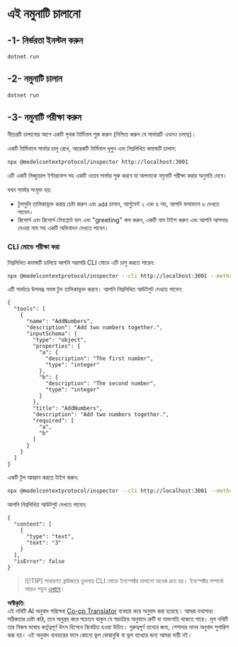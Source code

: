 <!--
CO_OP_TRANSLATOR_METADATA:
{
  "original_hash": "b97c5e77cede68533d7a92d0ce89bc0a",
  "translation_date": "2025-05-17T11:54:23+00:00",
  "source_file": "03-GettingStarted/05-sse-server/solution/dotnet/README.md",
  "language_code": "bn"
}
-->
# এই নমুনাটি চালানো

## -1- নির্ভরতা ইনস্টল করুন

```bash
dotnet run
```

## -2- নমুনাটি চালান

```bash
dotnet run
```

## -3- নমুনাটি পরীক্ষা করুন

নীচেরটি চালানোর আগে একটি পৃথক টার্মিনাল শুরু করুন (নিশ্চিত করুন যে সার্ভারটি এখনও চলছে)।

একটি টার্মিনালে সার্ভার চালু রেখে, আরেকটি টার্মিনাল খুলুন এবং নিম্নলিখিত কমান্ডটি চালান:

```bash
npx @modelcontextprotocol/inspector http://localhost:3001
```

এটি একটি ভিজ্যুয়াল ইন্টারফেস সহ একটি ওয়েব সার্ভার শুরু করবে যা আপনাকে নমুনাটি পরীক্ষা করার অনুমতি দেবে।

যখন সার্ভার সংযুক্ত হয়:

- টুলগুলি তালিকাভুক্ত করার চেষ্টা করুন এবং `add` চালান, আর্গুমেন্ট ২ এবং ৪ সহ, আপনি ফলাফলে ৬ দেখতে পাবেন।
- রিসোর্স এবং রিসোর্স টেমপ্লেটে যান এবং "greeting" কল করুন, একটি নাম টাইপ করুন এবং আপনি আপনার দেওয়া নাম সহ একটি অভিবাদন দেখতে পাবেন।

### CLI মোডে পরীক্ষা করা

নিম্নলিখিত কমান্ডটি চালিয়ে আপনি সরাসরি CLI মোডে এটি চালু করতে পারেন:

```bash 
npx @modelcontextprotocol/inspector --cli http://localhost:3001 --method tools/list
```

এটি সার্ভারে উপলব্ধ সমস্ত টুল তালিকাভুক্ত করবে। আপনি নিম্নলিখিত আউটপুট দেখতে পাবেন:

```text
{
  "tools": [
    {
      "name": "AddNumbers",
      "description": "Add two numbers together.",
      "inputSchema": {
        "type": "object",
        "properties": {
          "a": {
            "description": "The first number",
            "type": "integer"
          },
          "b": {
            "description": "The second number",
            "type": "integer"
          }
        },
        "title": "AddNumbers",
        "description": "Add two numbers together.",
        "required": [
          "a",
          "b"
        ]
      }
    }
  ]
}
```

একটি টুল আহ্বান করতে টাইপ করুন:

```bash
npx @modelcontextprotocol/inspector --cli http://localhost:3001 --method tools/call --tool-name AddNumbers --tool-arg a=1 --tool-arg b=2
```

আপনি নিম্নলিখিত আউটপুট দেখতে পাবেন:

```text
{
  "content": [
    {
      "type": "text",
      "text": "3"
    }
  ],
  "isError": false
}
```

> ![!TIP]
> সাধারণত ব্রাউজারে তুলনায় CLI মোডে ইনস্পেক্টর চালানো অনেক দ্রুত হয়।
> ইনস্পেক্টর সম্পর্কে আরও পড়ুন [এখানে](https://github.com/modelcontextprotocol/inspector)।

**অস্বীকৃতি**:  
এই নথিটি AI অনুবাদ পরিষেবা [Co-op Translator](https://github.com/Azure/co-op-translator) ব্যবহার করে অনুবাদ করা হয়েছে। আমরা যথাসাধ্য সঠিকতার চেষ্টা করি, তবে অনুগ্রহ করে সচেতন থাকুন যে স্বয়ংক্রিয় অনুবাদে ত্রুটি বা অসংগতি থাকতে পারে। মূল নথিটি তার নিজস্ব ভাষায় কর্তৃত্বপূর্ণ উৎস হিসেবে বিবেচিত হওয়া উচিত। গুরুত্বপূর্ণ তথ্যের জন্য, পেশাদার মানব অনুবাদ সুপারিশ করা হয়। এই অনুবাদ ব্যবহারের ফলে কোনো ভুল বোঝাবুঝি বা ভুল ব্যাখ্যার জন্য আমরা দায়ী নই।